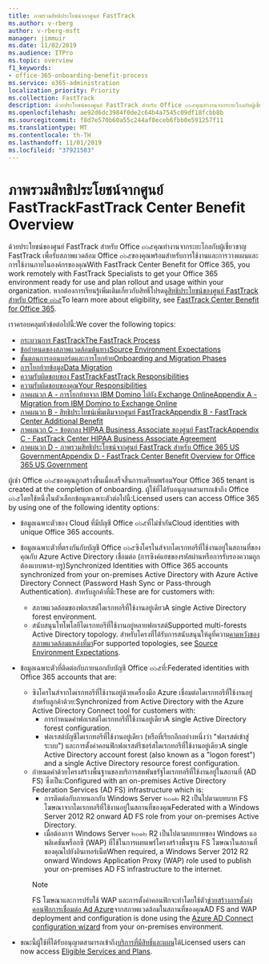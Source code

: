 ```yaml
---
title: ภาพรวมสิทธิประโยชน์จากศูนย์ FastTrack
ms.author: v-rberg
author: v-rberg-msft
manager: jimmuir
ms.date: 11/02/2019
ms.audience: ITPro
ms.topic: overview
f1_keywords:
- office-365-onboarding-benefit-process
ms.service: o365-administration
localization_priority: Priority
ms.collection: FastTrack
description: ด้วยประโยชน์ของศูนย์ FastTrack สำหรับ Office ๓๖๕คุณทำงานจากระยะไกลกับผู้เชี่ยวชาญ FastTrack เพื่อรับสภาพแวดล้อม Office ๓๖๕ของคุณพร้อมสำหรับการใช้งานและการวางแผนและการใช้งานภายในองค์กรของคุณ หากต้องการเรียนรู้เพิ่มเติมเกี่ยวกับสิทธิ์โปรดดูสิทธิประโยชน์ของศูนย์ FastTrack สำหรับ Office ๓๖๕
ms.openlocfilehash: ae92d6dc3984f0de2c64b4a7545c09df18fcbb8b
ms.sourcegitcommit: f8d7e570b60a55c244af0eceb6fbb0e591257f11
ms.translationtype: MT
ms.contentlocale: th-TH
ms.lasthandoff: 11/01/2019
ms.locfileid: "37921503"
---
```

# <a name="fasttrack-center-benefit-overview"></a><span data-ttu-id="d7756-104">ภาพรวมสิทธิประโยชน์จากศูนย์ FastTrack</span><span class="sxs-lookup"><span data-stu-id="d7756-104">FastTrack Center Benefit Overview</span></span>

<span data-ttu-id="d7756-105">ด้วยประโยชน์ของศูนย์ FastTrack สำหรับ Office ๓๖๕คุณทำงานจากระยะไกลกับผู้เชี่ยวชาญ FastTrack เพื่อรับสภาพแวดล้อม Office ๓๖๕ของคุณพร้อมสำหรับการใช้งานและการวางแผนและการใช้งานภายในองค์กรของคุณ</span><span class="sxs-lookup"><span data-stu-id="d7756-105">With FastTrack Center Benefit for Office 365, you work remotely with FastTrack Specialists to get your Office 365 environment ready for use and plan rollout and usage within your organization.</span></span> <span data-ttu-id="d7756-106">หากต้องการเรียนรู้เพิ่มเติมเกี่ยวกับสิทธิ์โปรดดู[สิทธิประโยชน์ของศูนย์ FastTrack สำหรับ Office ๓๖๕](O365-fasttrack-benefit-for-office-365.md)</span><span class="sxs-lookup"><span data-stu-id="d7756-106">To learn more about eligibility, see [FastTrack Center Benefit for Office 365](O365-fasttrack-benefit-for-office-365.md).</span></span>
  
<span data-ttu-id="d7756-107">เราครอบคลุมหัวข้อต่อไปนี้:</span><span class="sxs-lookup"><span data-stu-id="d7756-107">We cover the following topics:</span></span>
- [<span data-ttu-id="d7756-108">กระบวนการ FastTrack</span><span class="sxs-lookup"><span data-stu-id="d7756-108">The FastTrack Process</span></span>](O365-fasttrack-process.md) 
- [<span data-ttu-id="d7756-109">ข้อกำหนดของสภาพแวดล้อมต้นทาง</span><span class="sxs-lookup"><span data-stu-id="d7756-109">Source Environment Expectations</span></span>](O365-source-environment-expectations.md)
- [<span data-ttu-id="d7756-110">ขั้นตอนการออนบอร์ดและการโยกย้าย</span><span class="sxs-lookup"><span data-stu-id="d7756-110">Onboarding and Migration Phases</span></span>](O365-onboarding-and-migration.md)
- [<span data-ttu-id="d7756-111">การโยกย้ายข้อมูล</span><span class="sxs-lookup"><span data-stu-id="d7756-111">Data Migration</span></span>](O365-data-migration.md)
- [<span data-ttu-id="d7756-112">ความรับผิดชอบของ FastTrack</span><span class="sxs-lookup"><span data-stu-id="d7756-112">FastTrack Responsibilities</span></span>](O365-fasttrack-responsibilities.md)
- [<span data-ttu-id="d7756-113">ความรับผิดชอบของคุณ</span><span class="sxs-lookup"><span data-stu-id="d7756-113">Your Responsibilities</span></span>](O365-your-responsibilities.md) 
- [<span data-ttu-id="d7756-114">ภาคผนวก A - การโยกย้ายจาก IBM Domino ไปยัง Exchange Online</span><span class="sxs-lookup"><span data-stu-id="d7756-114">Appendix A - Migration from IBM Domino to Exchange Online</span></span>](O365-from-ibm-domino-to-exchange-online.md)
- [<span data-ttu-id="d7756-115">ภาคผนวก B - สิทธิประโยชน์เพิ่มเติมจากศูนย์ FastTrack</span><span class="sxs-lookup"><span data-stu-id="d7756-115">Appendix B - FastTrack Center Additional Benefit</span></span>](O365-fasttrack-additional-benefits.md)
- [<span data-ttu-id="d7756-116">ภาคผนวก C - ข้อตกลง HIPAA Business Associate ของศูนย์ FastTrack</span><span class="sxs-lookup"><span data-stu-id="d7756-116">Appendix C - FastTrack Center HIPAA Business Associate Agreement</span></span>](O365-hipaa-business-associate-agreement.md)
- [<span data-ttu-id="d7756-117">ภาคผนวก D - ภาพรวมสิทธิประโยชน์จากศูนย์ FastTrack สำหรับ Office 365 US Government</span><span class="sxs-lookup"><span data-stu-id="d7756-117">Appendix D - FastTrack Center Benefit Overview for Office 365 US Government</span></span>](US-Gov-appendix-overview.md)
    
<span data-ttu-id="d7756-118">ผู้เช่า Office ๓๖๕ของคุณถูกสร้างขึ้นเมื่อเสร็จสิ้นการเตรียมพร้อม</span><span class="sxs-lookup"><span data-stu-id="d7756-118">Your Office 365 tenant is created at the completion of onboarding.</span></span> <span data-ttu-id="d7756-119">ผู้ใช้ที่ได้รับอนุญาตสามารถเข้าถึง Office ๓๖๕โดยใช้หนึ่งในตัวเลือกข้อมูลเฉพาะตัวต่อไปนี้:</span><span class="sxs-lookup"><span data-stu-id="d7756-119">Licensed users can access Office 365 by using one of the following identity options:</span></span>
- <span data-ttu-id="d7756-120">ข้อมูลเฉพาะตัวของ Cloud ที่มีบัญชี Office ๓๖๕ที่ไม่ซ้ำกัน</span><span class="sxs-lookup"><span data-stu-id="d7756-120">Cloud identities with unique Office 365 accounts.</span></span>
- <span data-ttu-id="d7756-121">ข้อมูลเฉพาะตัวที่ตรงกันกับบัญชี Office ๓๖๕ซิงโครไนส์จากไดเรกทอรีที่ใช้งานอยู่ในสถานที่ของคุณกับ Azure Active Directory เชื่อมต่อ (การซิงค์แฮชของรหัสผ่านหรือการรับรองความถูกต้องแบบพาส-ทรู)</span><span class="sxs-lookup"><span data-stu-id="d7756-121">Synchronized Identities with Office 365 accounts synchronized from your on-premises Active Directory with Azure Active Directory Connect (Password Hash Sync or Pass-through Authentication).</span></span> <span data-ttu-id="d7756-122">สำหรับลูกค้าที่มี:</span><span class="sxs-lookup"><span data-stu-id="d7756-122">These are for customers with:</span></span>
  - <span data-ttu-id="d7756-123">สภาพแวดล้อมของฟอเรสต์ไดเรกทอรีที่ใช้งานอยู่เดียว</span><span class="sxs-lookup"><span data-stu-id="d7756-123">A single Active Directory forest environment.</span></span>
  - <span data-ttu-id="d7756-124">สนับสนุนโทโพโลยีไดเรกทอรีที่ใช้งานอยู่หลายฟอเรสต์</span><span class="sxs-lookup"><span data-stu-id="d7756-124">Supported multi-forests Active Directory topology.</span></span> <span data-ttu-id="d7756-125">สำหรับโครงที่ได้รับการสนับสนุนให้ดูที่ความ[คาดหวังของสภาพแวดล้อมแหล่งที่มา](O365-source-environment-expectations.md)</span><span class="sxs-lookup"><span data-stu-id="d7756-125">For supported topologies, see [Source Environment Expectations](O365-source-environment-expectations.md).</span></span>
- <span data-ttu-id="d7756-126">ข้อมูลเฉพาะตัวที่ติดต่อกับภายนอกกับบัญชี Office ๓๖๕ที่:</span><span class="sxs-lookup"><span data-stu-id="d7756-126">Federated identities with Office 365 accounts that are:</span></span>
  - <span data-ttu-id="d7756-127">ซิงโครไนส์จากไดเรกทอรีที่ใช้งานอยู่ด้วยเครื่องมือ Azure เชื่อมต่อไดเรกทอรีที่ใช้งานอยู่สำหรับลูกค้าด้วย:</span><span class="sxs-lookup"><span data-stu-id="d7756-127">Synchronized from Active Directory with the Azure Active Directory Connect tool for customers with:</span></span>
      - <span data-ttu-id="d7756-128">การกำหนดค่าฟอเรสต์ไดเรกทอรีที่ใช้งานอยู่เดียว</span><span class="sxs-lookup"><span data-stu-id="d7756-128">A single Active Directory forest configuration.</span></span>
      - <span data-ttu-id="d7756-129">ฟอเรสต์บัญชีไดเรกทอรีที่ใช้งานอยู่เดียว (หรือที่เรียกอีกอย่างหนึ่งว่า "ฟอเรสต์เข้าสู่ระบบ") และการตั้งค่าคอนฟิกฟอเรสต์รีซอร์สไดเรกทอรีที่ใช้งานอยู่เดียว</span><span class="sxs-lookup"><span data-stu-id="d7756-129">A single Active Directory account forest (also known as a "logon forest") and a single Active Directory resource forest configuration.</span></span>
  - <span data-ttu-id="d7756-130">กำหนดค่าด้วยโครงสร้างพื้นฐานของบริการสหพันธรัฐไดเรกทอรีที่ใช้งานอยู่ในสถานที่ (AD FS) ซึ่งเป็น:</span><span class="sxs-lookup"><span data-stu-id="d7756-130">Configured with an on-premises Active Directory Federation Services (AD FS) infrastructure which is:</span></span>
      - <span data-ttu-id="d7756-131">การติดต่อกับภายนอกกับ Windows Server ๒๐๑๒ R2 เป็นไปตามบทบาท FS โฆษณาจากไดเรกทอรีที่ใช้งานอยู่ในสถานที่ของคุณ</span><span class="sxs-lookup"><span data-stu-id="d7756-131">Federated with a Windows Server 2012 R2 onward AD FS role from your on-premises Active Directory.</span></span>
      - <span data-ttu-id="d7756-132">เมื่อต้องการ Windows Server ๒๐๑๒ R2 เป็นไปตามบทบาทของ Windows แอพลิเคชันพร็อกซี (WAP) ที่ใช้ในการเผยแพร่โครงสร้างพื้นฐาน FS โฆษณาในสถานที่ของคุณไปยังอินเทอร์เน็ต</span><span class="sxs-lookup"><span data-stu-id="d7756-132">When required, a Windows Server 2012 R2 onward Windows Application Proxy (WAP) role used to publish your on-premises AD FS infrastructure to the internet.</span></span>
    > [!NOTE]
    > <span data-ttu-id="d7756-133">FS โฆษณาและการปรับใช้ WAP และการตั้งค่าคอนฟิกจะทำโดยใช้ตัว[ช่วยสร้างการตั้งค่าคอนฟิกการเชื่อมต่อ Ad Azure](https://go.microsoft.com/fwlink/?linkid=844794)จากสภาพแวดล้อมในสถานที่ของคุณ</span><span class="sxs-lookup"><span data-stu-id="d7756-133">AD FS and WAP deployment and configuration is done using the [Azure AD Connect configuration wizard](https://go.microsoft.com/fwlink/?linkid=844794) from your on-premises environment.</span></span> 
  
- <span data-ttu-id="d7756-134">ขณะนี้ผู้ใช้ที่ได้รับอนุญาตสามารถเข้าถึง[บริการที่มีสิทธิ์และแผน](M365-eligible-services-and-plans.md)ได้</span><span class="sxs-lookup"><span data-stu-id="d7756-134">Licensed users can now access [Eligible Services and Plans](M365-eligible-services-and-plans.md).</span></span>
    

 
